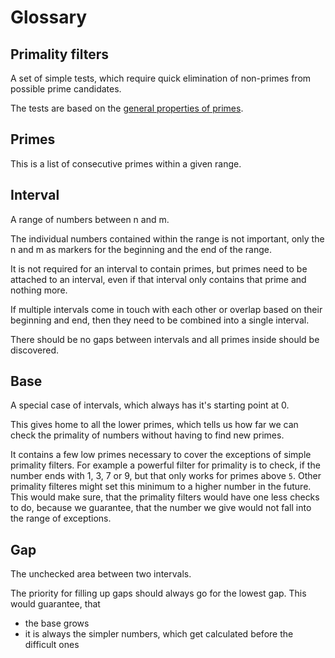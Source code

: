 # Glossary

## Primality filters

A set of simple tests, which require quick elimination of non-primes from possible prime candidates.

The tests are based on the [general properties of primes](./general-properties-of-primes.md).

## Primes

This is a list of consecutive primes within a given range.

## Interval

A range of numbers between n and m.

The individual numbers contained within the range is not important, only the n and m as markers for the beginning and the end of the range.

It is not required for an interval to contain primes, but primes need to be attached to an interval, even if that interval only contains that prime and nothing more.

If multiple intervals come in touch with each other or overlap based on their beginning and end, then they need to be combined into a single interval.

There should be no gaps between intervals and all primes inside should be discovered.

## Base

A special case of intervals, which always has it's starting point at 0.

This gives home to all the lower primes, which tells us how far we can check the primality of numbers without having to find new primes.

It contains a few low primes necessary to cover the exceptions of simple primality filters. For example a powerful filter for primality is to check, if the number ends with 1, 3, 7 or 9, but that only works for primes above `5`. Other primality filteres might set this minimum to a higher number in the future. This would make sure, that the primality filters would have one less checks to do, because we guarantee, that the number we give would not fall into the range of exceptions.

## Gap

The unchecked area between two intervals.

The priority for filling up gaps should always go for the lowest gap. This would guarantee, that

* the base grows
* it is always the simpler numbers, which get calculated before the difficult ones

